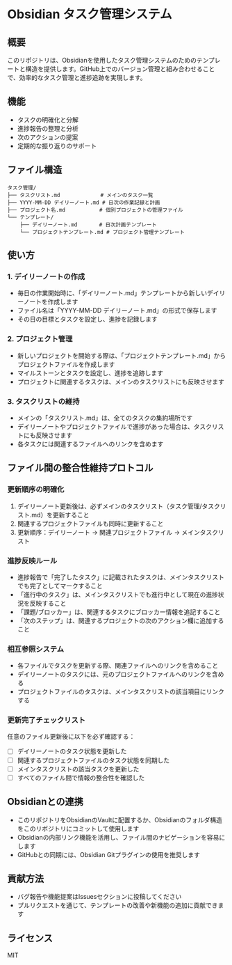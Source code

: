 # Obsidian タスク管理システム

## 概要
このリポジトリは、Obsidianを使用したタスク管理システムのためのテンプレートと構造を提供します。GitHub上でのバージョン管理と組み合わせることで、効率的なタスク管理と進捗追跡を実現します。

## 機能
- タスクの明確化と分解
- 進捗報告の整理と分析
- 次のアクションの提案
- 定期的な振り返りのサポート

## ファイル構造
```
タスク管理/
├── タスクリスト.md             # メインのタスク一覧
├── YYYY-MM-DD デイリーノート.md # 日次の作業記録と計画
├── プロジェクト名.md           # 個別プロジェクトの管理ファイル
└── テンプレート/
    ├── デイリーノート.md       # 日次計画テンプレート
    └── プロジェクトテンプレート.md # プロジェクト管理テンプレート
```

## 使い方

### 1. デイリーノートの作成
- 毎日の作業開始時に、「デイリーノート.md」テンプレートから新しいデイリーノートを作成します
- ファイル名は「YYYY-MM-DD デイリーノート.md」の形式で保存します
- その日の目標とタスクを設定し、進捗を記録します

### 2. プロジェクト管理
- 新しいプロジェクトを開始する際は、「プロジェクトテンプレート.md」からプロジェクトファイルを作成します
- マイルストーンとタスクを設定し、進捗を追跡します
- プロジェクトに関連するタスクは、メインのタスクリストにも反映させます

### 3. タスクリストの維持
- メインの「タスクリスト.md」は、全てのタスクの集約場所です
- デイリーノートやプロジェクトファイルで進捗があった場合は、タスクリストにも反映させます
- 各タスクには関連するファイルへのリンクを含めます

## ファイル間の整合性維持プロトコル

### 更新順序の明確化
1. デイリーノート更新後は、必ずメインのタスクリスト（タスク管理/タスクリスト.md）を更新すること
2. 関連するプロジェクトファイルも同時に更新すること
3. 更新順序：デイリーノート → 関連プロジェクトファイル → メインタスクリスト

### 進捗反映ルール
- 進捗報告で「完了したタスク」に記載されたタスクは、メインタスクリストでも完了としてマークすること
- 「進行中のタスク」は、メインタスクリストでも進行中として現在の進捗状況を反映すること
- 「課題/ブロッカー」は、関連するタスクにブロッカー情報を追記すること
- 「次のステップ」は、関連するプロジェクトの次のアクション欄に追加すること

### 相互参照システム
- 各ファイルでタスクを更新する際、関連ファイルへのリンクを含めること
- デイリーノートのタスクには、元のプロジェクトファイルへのリンクを含める
- プロジェクトファイルのタスクは、メインタスクリストの該当項目にリンクする

### 更新完了チェックリスト
任意のファイル更新後に以下を必ず確認する：
- [ ] デイリーノートのタスク状態を更新した
- [ ] 関連するプロジェクトファイルのタスク状態を同期した
- [ ] メインタスクリストの該当タスクを更新した
- [ ] すべてのファイル間で情報の整合性を確認した

## Obsidianとの連携
- このリポジトリをObsidianのVaultに配置するか、Obsidianのフォルダ構造をこのリポジトリにコミットして使用します
- Obsidianの内部リンク機能を活用し、ファイル間のナビゲーションを容易にします
- GitHubとの同期には、Obsidian Gitプラグインの使用を推奨します

## 貢献方法
- バグ報告や機能提案はIssuesセクションに投稿してください
- プルリクエストを通じて、テンプレートの改善や新機能の追加に貢献できます

## ライセンス
MIT
